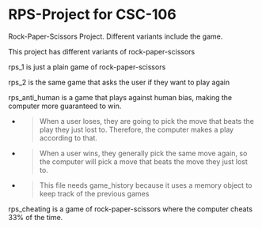 # RPS-Project for CSC-106
Rock-Paper-Scissors Project. Different variants include the game. 

This project has different variants of rock-paper-scissors

rps_1 is just a plain game of rock-paper-scissors

rps_2 is the same game that asks the user if they want to play again

rps_anti_human is a game that plays against human bias, making the computer more guaranteed to win.
  - > When a user loses, they are going to pick the move that beats the play they just lost to. Therefore, the computer makes a play according to that. 
  - > When a user wins, they generally pick the same move again, so the computer will pick a move that beats the move they just lost to. 
  - > This file needs game_history because it uses a memory object to keep track of the previous games
  
rps_cheating is a game of rock-paper-scissors where the computer cheats 33% of the time. 
